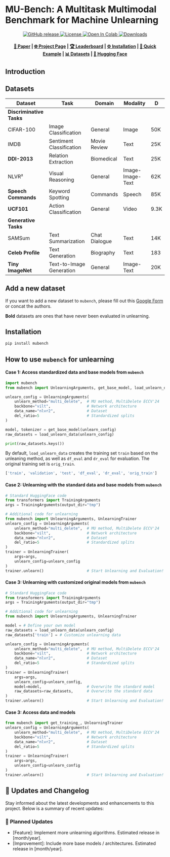 # MU-Bench: A Multitask Multimodal Benchmark for Machine Unlearning

<p align="center">
    <a href="https://github.com/beir-cellar/beir/releases">
        <img alt="GitHub release" src="https://img.shields.io/github/release/beir-cellar/beir.svg">
    </a>
    <a href="https://github.com/beir-cellar/beir/blob/master/LICENSE">
        <img alt="License" src="https://img.shields.io/github/license/beir-cellar/beir.svg?color=green">
    </a>
    <a href="https://colab.research.google.com/drive/1HfutiEhHMJLXiWGT8pcipxT5L2TpYEdt?usp=sharing">
        <img alt="Open In Colab" src="https://colab.research.google.com/assets/colab-badge.svg">
    </a>
    <a href="https://pepy.tech/project/beir">
        <img alt="Downloads" src="https://static.pepy.tech/personalized-badge/beir?period=total&units=international_system&left_color=grey&right_color=orange&left_text=Downloads">
    </a>
</p>

<h4 align="center">
    <p>
        <a href="https://arxiv.org/abs/2406.14796">📄 Paper</a> |
        <a href="https://clu-uml.github.io/MU-Bench-Project-Page">🌐 Project Page</a> |
        <a href="">🏆 Leaderboard</a> |
        <a href="#beers-installation">⚙️ Installation</a> |
        <a href="#beers-quick-example">🚀 Quick Example</a> |
        <a href="#Datasets">📊 Datasets</a> |
        <a href="https://huggingface.co/BeIR">🤗 Hugging Face</a>
    <p>
</h4>



## Introduction


## Datasets

| **Dataset**              | **Task**                 | **Domain**          | **Modality**          | **D**    |
|--------------------------|--------------------------|---------------------|-----------------------|----------|
| **Discriminative Tasks** |                          |                     |                       |          |
| CIFAR-100                | Image Classification     | General             | Image                 | 50K      |
| IMDB                     | Sentiment Classification | Movie Review        | Text                  | 25K      |
| **DDI-2013**             | Relation Extraction      | Biomedical          | Text                  | 25K      |
| NLVR²                    | Visual Reasoning         | General             | Image-Image-Text      | 62K      |
| **Speech Commands**      | Keyword Spotting         | Commands            | Speech                | 85K      |
| **UCF101**               | Action Classification    | General             | Video                 | 9.3K     |
| **Generative Tasks**     |                          |                     |                       |          |
| SAMSum                   | Text Summarization       | Chat Dialogue       | Text                  | 14K      |
| **Celeb Profile**        | Text Generation          | Biography           | Text                  | 183      |
| **Tiny ImageNet**        | Text-to-Image Generation | General             | Image-Text            | 20K      |

## Add a new dataset

If you want to add a new dataset to `mubench`, please fill out this [Google Form](https://docs.google.com/forms/d/e/1FAIpQLSfvCNaMy8H0-akM7DT4VoVOxLN_Qtd-wFre-EEYAPiCKC82xA/viewform?usp=header) or concat the authors.



**Bold** datasets are ones that have never been evaluated in unlearning.

## Installation

```Bash
pip install mubench
```

## How to use `mubench` for unlearning

#### Case 1: Access standardized data and base models from `mubench`

```python
import mubench
from mubench import UnlearningArguments, get_base_model, load_unlearn_data

unlearn_config = UnlearningArguments(
    unlearn_method="multi_delete",  # MU method, MultiDelete ECCV'24
    backbone="vilt",                # Network architecture
    data_name="nlvr2",              # Dataset
    del_ratio=5                     # Standardized splits
)

model, tokenizer = get_base_model(unlearn_config)
raw_datasets = load_unlearn_data(unlearn_config)

print(raw_datasets.keys())
```
By default, `load_unlearn_data` creates the training set `train` based on the unleaning method, as well as `df_eval` and `dr_eval` for evaluation. The original training set is `orig_train`.
```python
['train', 'validation', 'test', 'df_eval', 'dr_eval', 'orig_train']
```


#### Case 2: Unlearning with the standard data and base models from `mubench`
```python
# Standard HuggingFace code
from transformers import TrainingArguments
args = TrainingArguments(output_dir="tmp")

# Additional code for unlearning
from mubench import UnlearningArguments, UnlearningTrainer
unlearn_config = UnlearningArguments(
    unlearn_method="multi_delete",  # MU method, MultiDelete ECCV'24
    backbone="vilt",                # Network architecture
    data_name="nlvr2",              # Dataset
    del_ratio=5                     # Standardized splits
)
trainer = UnlearningTrainer(
    args=args, 
    unlearn_config=unlearn_config
)
trainer.unlearn()                   # Start Unlearning and Evaluation!
```

#### Case 3: Unlearning with customized original models from `mubench`
```python
# Standard HuggingFace code
from transformers import TrainingArguments
args = TrainingArguments(output_dir="tmp")

# Additional code for unlearning
from mubench import UnlearningArguments, UnlearningTrainer

model = # Define your own model
raw_datasets = load_unlearn_data(unlearn_config)
raw_datasets['train'] = # Customize unlearning data

unlearn_config = UnlearningArguments(
    unlearn_method="multi_delete",  # MU method, MultiDelete ECCV'24
    backbone="vilt",                # Network architecture
    data_name="nlvr2",              # Dataset
    del_ratio=5                     # Standardized splits
)
trainer = UnlearningTrainer(
    args=args, 
    unlearn_config=unlearn_config,
    model=model,                    # Overwrite the standard model
    raw_datasets=raw_datasets,      # Overwrite the standard data
)
trainer.unlearn()                   # Start Unlearning and Evaluation!
```

#### Case 3: Access data and models
```python
from mubench import get_training_, UnlearningTrainer
unlearn_config = UnlearningArguments(
    unlearn_method="multi_delete",  # MU method, MultiDelete ECCV'24
    backbone="vilt",                # Network architecture
    data_name="nlvr2",              # Dataset
    del_ratio=5                     # Standardized splits
)
trainer = UnlearningTrainer(
    args=args, 
    unlearn_config=unlearn_config
)
trainer.unlearn()                   # Start Unlearning and Evaluation!
```

## 📢 Updates and Changelog

Stay informed about the latest developments and enhancements to this project. Below is a summary of recent updates:

### 📅 **Planned Updates**
- [Feature]: Implement more unlearning algorithms. Estimated release in [month/year].
- [Improvement]: Include more base models / architectures. Estimated release in [month/year].

<!-- **Note**: For a complete history, refer to the [Changelog](link-to-detailed-changelog). -->

